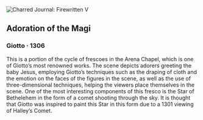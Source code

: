 <div class="artwork-of-the-day">
  <div class="container">
    <div class="img-wrapper">
      <img
        src="https://uploads4.wikiart.org/images/giotto/adoration-of-the-magi-1306.jpg!Large.jpg"
        alt="Charred Journal: Firewritten V" />
    </div>
    <div class="artwork-detail">
      <div class="artwork-origin"> 
        <h2 class="artwork-name">Adoration of the Magi</h2>
        <h3 class="artist">
          Giotto
                    ·  1306
        </h3>
      </div>
      <p class="description">
        <span class="artwork-description-text ng-binding" ng-bind-html="viewModel.ArtworkOfTheDay.Description | unsafe">This is a portion of the cycle of frescoes in the Arena Chapel, which is one of Giotto’s most renowned works. The scene depicts adorers greeting the baby Jesus, employing Giotto’s techniques such as the draping of cloth and the emotion on the faces of the figures in the scene, as well as the use of three-dimensional techniques, helping the viewers place themselves in the scene. One of the most interesting components of this fresco is the Star of Bethelehem in the form of a comet shooting through the sky. It is thought that Giotto was inspired to paint this Star in this form due to a 1301 viewing of Halley’s Comet. </span>
                        <div class="text-shadow-container" ng-show="showShadow" style=""></div>
      </p>
    </div>
  </div>

</div>
